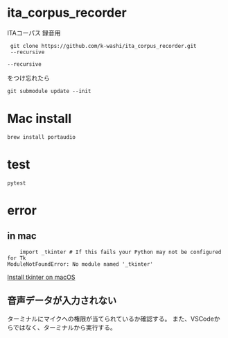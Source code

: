 # ita_corpus_recorder
ITAコーパス 録音用

```
 git clone https://github.com/k-washi/ita_corpus_recorder.git
 --recursive
```

```
--recursive
```
をつけ忘れたら

```
git submodule update --init
```

# Mac install

```
brew install portaudio
```

# test

```
pytest
```

# error

## in mac

```
    import _tkinter # If this fails your Python may not be configured for Tk
ModuleNotFoundError: No module named '_tkinter'
```

[Install tkinter on macOS](https://blog.lanzani.nl/2020/install-tkinter-macos/)


## 音声データが入力されない

ターミナルにマイクへの権限が当てられているか確認する。
また、VSCodeからではなく、ターミナルから実行する。